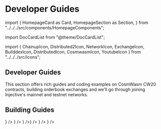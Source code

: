 # Developer Guides

import { HomepageCard as Card, HomepageSection as Section, } from "../../../src/components/HomepageComponents";

import DocCardList from "@theme/DocCardList";

import { ChainupIcon, Distributed2Icon, NetworkIcon, ExchangeIcon, BuilddexIcon, DistributedIcon, CosmwasmIcon, YoutubeIcon } from "../../../src/icons";

## Developer Guides

This section offers rich guides and coding examples on CosmWasm CW20 contracts, building orderbook exchanges and we'll go through joining Injective's mainnet and testnet networks.

## Building Guides

} /> } /> } />} /> } /> } />
